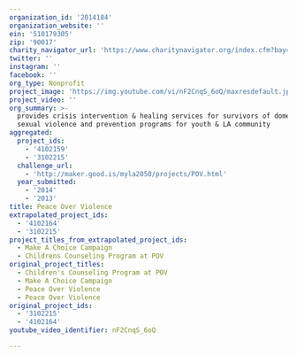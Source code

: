 ```yaml
---
organization_id: '2014184'
organization_website: ''
ein: '510179305'
zip: '90017'
charity_navigator_url: 'https://www.charitynavigator.org/index.cfm?bay=search.profile&ein=510179305'
twitter: ''
instagram: ''
facebook: ''
org_type: Nonprofit
project_image: 'https://img.youtube.com/vi/nF2CnqS_6oQ/maxresdefault.jpg'
project_video: ''
org_summary: >-
  provides crisis intervention & healing services for survivors of domestic &
  sexual violence and prevention programs for youth & LA community
aggregated:
  project_ids:
    - '4102159'
    - '3102215'
  challenge_url:
    - 'http://maker.good.is/myla2050/projects/POV.html'
  year_submitted:
    - '2014'
    - '2013'
title: Peace Over Violence
extrapolated_project_ids:
  - '4102164'
  - '3102215'
project_titles_from_extrapolated_project_ids:
  - Make A Choice Campaign
  - Childrens Counseling Program at POV
original_project_titles:
  - Children's Counseling Program at POV
  - Make A Choice Campaign
  - Peace Over Violence
  - Peace Over Violence
original_project_ids:
  - '3102215'
  - '4102164'
youtube_video_identifier: nF2CnqS_6oQ

---
```

